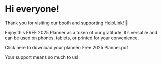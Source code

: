 # Hi everyone!

Thank you for visiting our booth and supporting HelpLink! 🎉

Enjoy this FREE 2025 Planner as a token of our gratitude. It’s versatile and can be used on phones, tablets, or printed for your convenience.

Click here to download your planner: Free 2025 Planner.pdf

Your support means so much to us! 
